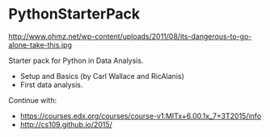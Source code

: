 # PythonStarterPack
http://www.ohmz.net/wp-content/uploads/2011/08/its-dangerous-to-go-alone-take-this.jpg

Starter pack for Python in Data Analysis.
- Setup and Basics (by Carl Wallace and RicAlanis)
- First data analysis.

Continue with:
- https://courses.edx.org/courses/course-v1:MITx+6.00.1x_7+3T2015/info
- http://cs109.github.io/2015/

